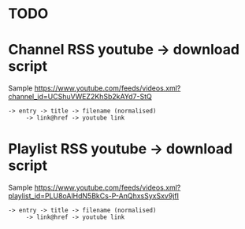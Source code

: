 # TODO

# Channel RSS youtube -> download script

Sample 
https://www.youtube.com/feeds/videos.xml?channel_id=UCShuVWEZ2KhSb2kAYd7-StQ
```
-> entry -> title -> filename (normalised)
	 -> link@href -> youtube link
```

# Playlist RSS youtube -> download script

Sample
https://www.youtube.com/feeds/videos.xml?playlist_id=PLU8oAlHdN5BkCs-P-AnQhxsSyxSxv9jfI

```
-> entry -> title -> filename (normalised)
	 -> link@href -> youtube link

```

